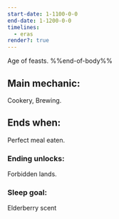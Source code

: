 ```yaml
---
start-date: 1-1100-0-0
end-date: 1-1200-0-0
timelines:
  - eras
render?: true
---
```

Age of feasts.
%%end-of-body%%
## Main mechanic:
Cookery, Brewing.
## Ends when:
Perfect meal eaten.
### Ending unlocks:
Forbidden lands.
### Sleep goal:
Elderberry scent